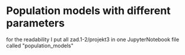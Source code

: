 # Population models with different parameters
for the readability I put all zad.1-2/projekt3 in one JupyterNotebook file called "population_models"
